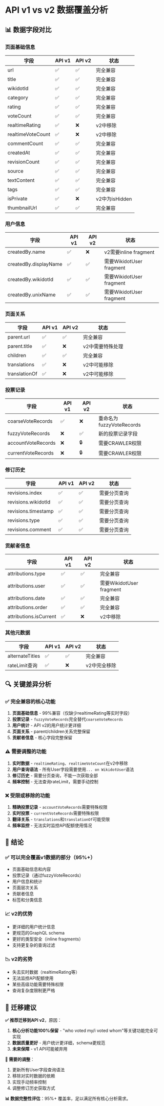# API v1 vs v2 数据覆盖分析

## 📊 数据字段对比

### 页面基础信息
| 字段 | API v1 | API v2 | 状态 |
|------|--------|--------|------|
| url | ✅ | ✅ | 完全兼容 |
| title | ✅ | ✅ | 完全兼容 |
| wikidotId | ✅ | ✅ | 完全兼容 |
| category | ✅ | ✅ | 完全兼容 |
| rating | ✅ | ✅ | 完全兼容 |
| voteCount | ✅ | ✅ | 完全兼容 |
| realtimeRating | ✅ | ❌ | v2中移除 |
| realtimeVoteCount | ✅ | ❌ | v2中移除 |
| commentCount | ✅ | ✅ | 完全兼容 |
| createdAt | ✅ | ✅ | 完全兼容 |
| revisionCount | ✅ | ✅ | 完全兼容 |
| source | ✅ | ✅ | 完全兼容 |
| textContent | ✅ | ✅ | 完全兼容 |
| tags | ✅ | ✅ | 完全兼容 |
| isPrivate | ✅ | ❌ | v2中为isHidden |
| thumbnailUrl | ✅ | ✅ | 完全兼容 |

### 用户信息
| 字段 | API v1 | API v2 | 状态 |
|------|--------|--------|------|
| createdBy.name | ✅ | ❌ | v2需要inline fragment |
| createdBy.displayName | ✅ | ✅ | 需要WikidotUser fragment |
| createdBy.wikidotId | ✅ | ✅ | 需要WikidotUser fragment |
| createdBy.unixName | ✅ | ✅ | 需要WikidotUser fragment |

### 页面关系
| 字段 | API v1 | API v2 | 状态 |
|------|--------|--------|------|
| parent.url | ✅ | ✅ | 完全兼容 |
| parent.title | ✅ | ❌ | v2中需要特殊处理 |
| children | ✅ | ✅ | 完全兼容 |
| translations | ✅ | ❌ | v2中可能移除 |
| translationOf | ✅ | ❌ | v2中可能移除 |

### 投票记录
| 字段 | API v1 | API v2 | 状态 |
|------|--------|--------|------|
| coarseVoteRecords | ✅ | ❌ | 重命名为fuzzyVoteRecords |
| fuzzyVoteRecords | ❌ | ✅ | 新的投票记录字段 |
| accountVoteRecords | ❌ | 🔒 | 需要CRAWLER权限 |
| currentVoteRecords | ❌ | 🔒 | 需要CRAWLER权限 |

### 修订历史
| 字段 | API v1 | API v2 | 状态 |
|------|--------|--------|------|
| revisions.index | ✅ | ✅ | 需要分页查询 |
| revisions.wikidotId | ✅ | ✅ | 需要分页查询 |
| revisions.timestamp | ✅ | ✅ | 需要分页查询 |
| revisions.type | ✅ | ✅ | 需要分页查询 |
| revisions.comment | ✅ | ✅ | 需要分页查询 |

### 贡献者信息
| 字段 | API v1 | API v2 | 状态 |
|------|--------|--------|------|
| attributions.type | ✅ | ✅ | 完全兼容 |
| attributions.user | ✅ | ✅ | 需要WikidotUser fragment |
| attributions.date | ✅ | ✅ | 完全兼容 |
| attributions.order | ✅ | ✅ | 完全兼容 |
| attributions.isCurrent | ✅ | ❌ | v2中移除 |

### 其他元数据
| 字段 | API v1 | API v2 | 状态 |
|------|--------|--------|------|
| alternateTitles | ✅ | ✅ | 完全兼容 |
| rateLimit查询 | ✅ | ❌ | v2中完全移除 |

## 🔍 关键差异分析

### ✅ **完全兼容的核心功能**
1. **页面基础信息** - 99%兼容（仅缺少realtimeRating等实时字段）
2. **投票记录** - `fuzzyVoteRecords`完全替代`coarseVoteRecords`
3. **用户统计** - API v2的用户统计更详细
4. **页面关系** - parent/children关系完整保留
5. **贡献者信息** - 核心字段完整保留

### ⚠️ **需要调整的功能**
1. **实时数据** - `realtimeRating`、`realtimeVoteCount`在v2中移除
2. **用户查询语法** - 所有User字段需要使用`... on WikidotUser`语法
3. **修订历史** - 需要分页查询，不能一次获取全部
4. **频率控制** - 无法查询rateLimit，需要手动控制

### ❌ **受限或移除的功能**
1. **精确投票记录** - `accountVoteRecords`需要特殊权限
2. **实时投票** - `currentVoteRecords`需要特殊权限
3. **翻译关系** - `translations`和`translationOf`可能受限
4. **频率监控** - 无法实时监控API配额使用情况

## 🎯 **结论**

### ✅ **可以完全覆盖v1数据的部分（95%+）**
- 页面基础信息和内容
- 投票记录（通过fuzzyVoteRecords）
- 用户信息和统计
- 页面层次关系
- 贡献者信息
- 标签和分类信息

### 📈 **v2的优势**
- 更详细的用户统计信息
- 更规范的GraphQL schema
- 更好的类型安全（inline fragments）
- 支持更复杂的查询过滤

### 📉 **v2的劣势**
- 失去实时数据（realtimeRating等）
- 无法监控API配额使用
- 某些高级功能需要特殊权限
- 查询复杂度限制更严格

## 🚀 **迁移建议**

**✅ 推荐迁移到API v2**，原因：
1. **核心分析功能100%保留** - "who voted my/i voted whom"等关键功能完全可实现
2. **数据质量更好** - 用户统计更详细，schema更规范
3. **未来保障** - v1 API可能被弃用

**🔧 需要的调整**：
1. 更新所有User字段查询语法
2. 移除对实时数据的依赖
3. 实现手动频率控制
4. 调整修订历史获取方式

**📊 数据完整性评估**：95%+ 覆盖率，足以满足所有核心分析需求。